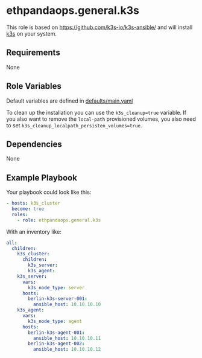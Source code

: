 # ethpandaops.general.k3s

This role is based on https://github.com/k3s-io/k3s-ansible/ and will install [k3s](https://github.com/k3s-io/k3s) on your system.

## Requirements

None

## Role Variables

Default variables are defined in [defaults/main.yaml](defaults/main.yaml)

To clean up the installation you can use the `k3s_cleanup=true` variable.
If you also want to remove the `local-path` provisioned volumes, you also need to set `k3s_cleanup_localpath_persisten_volumes=true`.

## Dependencies

None

## Example Playbook

Your playbook could look like this:

```yaml
- hosts: k3s_cluster
  become: true
  roles:
    - role: ethpandaops.general.k3s
```

With an inventory like:

```yaml
all:
  children:
    k3s_cluster:
      children:
        k3s_server:
        k3s_agent:
    k3s_server:
      vars:
        k3s_node_type: server
      hosts:
        berlin-k3s-server-001:
          ansible_host: 10.10.10.10
    k3s_agent:
      vars:
        k3s_node_type: agent
      hosts:
        berlin-k3s-agent-001:
          ansible_host: 10.10.10.11
        berlin-k3s-agent-002:
          ansible_host: 10.10.10.12

```
